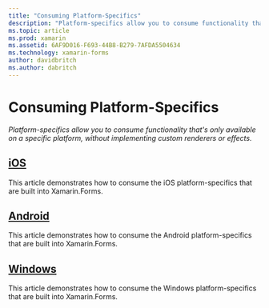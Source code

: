 ```yaml
---
title: "Consuming Platform-Specifics"
description: "Platform-specifics allow you to consume functionality that's only available on a specific platform, without implementing custom renderers or effects."
ms.topic: article
ms.prod: xamarin
ms.assetid: 6AF9D016-F693-44B8-B279-7AFDA5504634
ms.technology: xamarin-forms
author: davidbritch
ms.author: dabritch
---
```


# Consuming Platform-Specifics

_Platform-specifics allow you to consume functionality that's only available on a specific platform, without implementing custom renderers or effects._

## [iOS](ios.md)

This article demonstrates how to consume the iOS platform-specifics that are built into Xamarin.Forms.

## [Android](android.md)

This article demonstrates how to consume the Android platform-specifics that are built into Xamarin.Forms.

## [Windows](windows.md)

This article demonstrates how to consume the Windows platform-specifics that are built into Xamarin.Forms.
